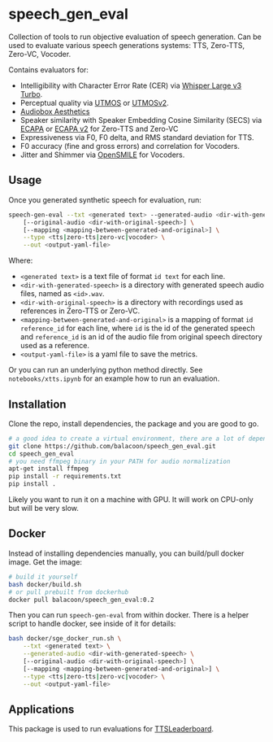 # speech_gen_eval
Collection of tools to run objective evaluation of speech generation.
Can be used to evaluate various speech generations systems: TTS, Zero-TTS, Zero-VC, Vocoder.

Contains evaluators for:
* Intelligibility with Character Error Rate (CER) via [Whisper Large v3 Turbo](https://huggingface.co/openai/whisper-large-v3-turbo).
* Perceptual quality via [UTMOS](https://huggingface.co/balacoon/utmos) or [UTMOSv2](https://github.com/sarulab-speech/UTMOSv2).
* [Audiobox Aesthetics](https://github.com/facebookresearch/audiobox-aesthetics) 
* Speaker similarity with Speaker Embedding Cosine Similarity (SECS) via [ECAPA](https://huggingface.co/balacoon/ecapa) or [ECAPA v2](https://huggingface.co/Jenthe/ECAPA2) for Zero-TTS and Zero-VC
* Expressiveness via F0, F0 delta, and RMS standard deviation for TTS.
* F0 accuracy (fine and gross errors) and correlation for Vocoders.
* Jitter and Shimmer via [OpenSMILE](https://github.com/audeering/opensmile) for Vocoders.

## Usage

Once you generated synthetic speech for evaluation, run:

```bash
speech-gen-eval --txt <generated text> --generated-audio <dir-with-generated-speech> \
    [--original-audio <dir-with-original-speech>] \
    [--mapping <mapping-between-generated-and-original>] \
    --type <tts|zero-tts|zero-vc|vocoder> \
    --out <output-yaml-file>
```

Where:
* `<generated text>` is a text file of format `id text` for each line.
* `<dir-with-generated-speech>` is a directory with generated speech audio files, named as `<id>.wav`.
* `<dir-with-original-speech>` is a directory with recordings used as references in Zero-TTS or Zero-VC.
* `<mapping-between-generated-and-original>` is a mapping of format `id reference_id` for each line, where `id` is the id of the generated speech and `reference_id` is an id of the audio file from original speech directory used as a reference.
* `<output-yaml-file>` is a yaml file to save the metrics.

Or you can run an underlying python method directly. See `notebooks/xtts.ipynb` for an example how to run an evaluation.

## Installation

Clone the repo, install dependencies, the package and you are good to go.

```bash
# a good idea to create a virtual environment, there are a lot of dependencies
git clone https://github.com/balacoon/speech_gen_eval.git
cd speech_gen_eval
# you need ffmpeg binary in your PATH for audio normalization
apt-get install ffmpeg
pip install -r requirements.txt
pip install .
```

Likely you want to run it on a machine with GPU.
It will work on CPU-only but will be very slow.

## Docker

Instead of installing dependencies manually, you can build/pull docker image.
Get the image:
```bash
# build it yourself
bash docker/build.sh
# or pull prebuilt from dockerhub
docker pull balacoon/speech_gen_eval:0.2
```

Then you can run `speech-gen-eval` from within docker.
There is a helper script to handle docker, see inside of it for details:

```bash
bash docker/sge_docker_run.sh \
    --txt <generated text> \
    --generated-audio <dir-with-generated-speech> \
    [--original-audio <dir-with-original-speech>] \
    [--mapping <mapping-between-generated-and-original>] \
    --type <tts|zero-tts|zero-vc|vocoder> \
    --out <output-yaml-file>
```

## Applications

This package is used to run evaluations for [TTSLeaderboard](https://huggingface.co/spaces/balacoon/TTSLeaderboard).

